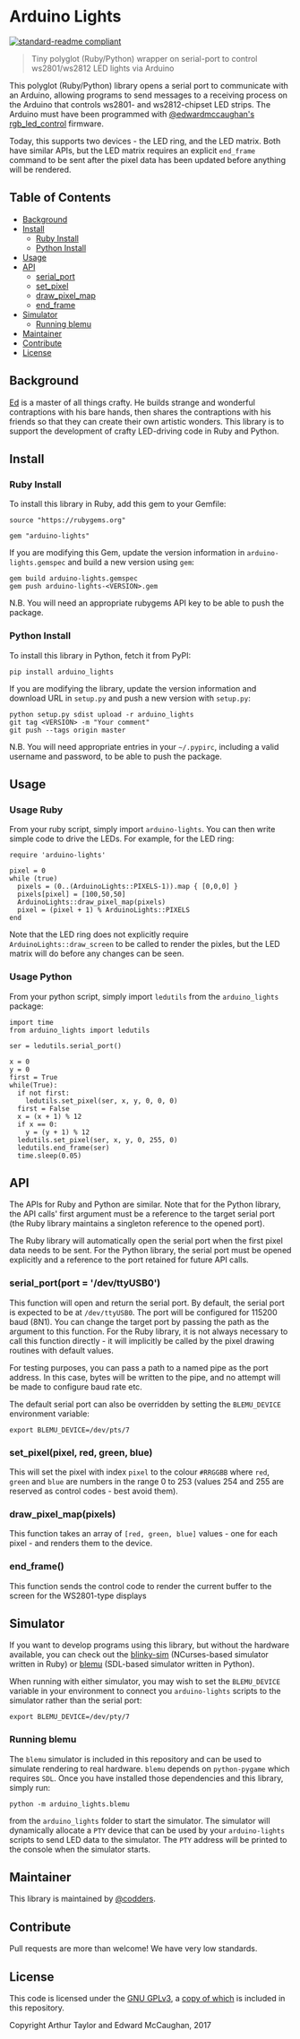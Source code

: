 # Arduino Lights

[![standard-readme compliant](https://img.shields.io/badge/readme%20style-standard-brightgreen.svg?style=flat-square)](https://github.com/RichardLitt/standard-readme)

> Tiny polyglot (Ruby/Python) wrapper on serial-port to control ws2801/ws2812 LED lights via Arduino

This polyglot (Ruby/Python) library opens a serial port to communicate with an Arduino, allowing programs to send messages to a receiving process on the Arduino that controls ws2801- and ws2812-chipset LED strips. The Arduino must have been programmed with [@edwardmccaughan's](https://github.com/edwardmccaughan) [rgb_led_control](https://github.com/edwardmccaughan/rgb_led_control) firmware.

Today, this supports two devices - the LED ring, and the LED matrix. Both have similar APIs, but the LED matrix requires an explicit `end_frame` command to be sent after the pixel data has been updated before anything will be rendered.

## Table of Contents

 - [Background](#background)
 - [Install](#install)
   - [Ruby Install](#ruby-install)
   - [Python Install](#python-install)
 - [Usage](#usage)
 - [API](#api)
   - [serial_port](#serial_portport--devttyusb0)
   - [set_pixel](#set_pixelpixel-red-green-blue)
   - [draw_pixel_map](#draw_pixel_mappixels)
   - [end_frame](#end_frame)
 - [Simulator](#simulator)
   - [Running blemu](#running-blemu)
 - [Maintainer](#maintainer)
 - [Contribute](#contribute)
 - [License](#license)

## Background

[Ed](https://github.com/edwardmccaughan) is a master of all things crafty. He builds strange and wonderful contraptions with his bare hands, then shares the contraptions with his friends so that they can create their own artistic wonders. This library is to support the development of crafty LED-driving code in Ruby and Python.

## Install

### Ruby Install

To install this library in Ruby, add this gem to your Gemfile:

```
source "https://rubygems.org"

gem "arduino-lights"
```

If you are modifying this Gem, update the version information in `arduino-lights.gemspec` and build a new version using `gem`:

```
gem build arduino-lights.gemspec
gem push arduino-lights-<VERSION>.gem
```

N.B. You will need an appropriate rubygems API key to be able to push the package.

### Python Install

To install this library in Python, fetch it from PyPI:

```
pip install arduino_lights
```

If you are modifying the library, update the version information and download URL in `setup.py` and push a new version with `setup.py`:

```
python setup.py sdist upload -r arduino_lights
git tag <VERSION> -m "Your comment"
git push --tags origin master

```

N.B. You will need appropriate entries in your `~/.pypirc`, including a valid username and password, to be able to push the package.

## Usage

### Usage Ruby

From your ruby script, simply import `arduino-lights`. You can then write simple code to drive the LEDs. For example, for the LED ring:

```
require 'arduino-lights'

pixel = 0
while (true)
  pixels = (0..(ArduinoLights::PIXELS-1)).map { [0,0,0] }
  pixels[pixel] = [100,50,50]
  ArduinoLights::draw_pixel_map(pixels)
  pixel = (pixel + 1) % ArduinoLights::PIXELS
end

```

Note that the LED ring does not explicitly require `ArduinoLights::draw_screen` to be called to render the pixles, but the LED matrix will do before any changes can be seen. 

### Usage Python

From your python script, simply import `ledutils` from the `arduino_lights` package:

```
import time
from arduino_lights import ledutils

ser = ledutils.serial_port()

x = 0
y = 0
first = True
while(True):
  if not first:
    ledutils.set_pixel(ser, x, y, 0, 0, 0)
  first = False
  x = (x + 1) % 12
  if x == 0:
    y = (y + 1) % 12
  ledutils.set_pixel(ser, x, y, 0, 255, 0)
  ledutils.end_frame(ser)
  time.sleep(0.05)

```

## API

The APIs for Ruby and Python are similar. Note that for the Python library, the API calls' first argument must be a reference to the target serial port (the Ruby library maintains a singleton reference to the opened port).

The Ruby library will automatically open the serial port when the first pixel data needs to be sent. For the Python library, the serial port must be opened explicitly and a reference to the port retained for future API calls.

### serial_port(port = '/dev/ttyUSB0')

This function will open and return the serial port. By default, the serial port is expected to be at `/dev/ttyUSB0`. The port will be configured for 115200 baud (8N1). You can change the target port by passing the path as the argument to this function. For the Ruby library, it is not always necessary to call this function directly - it will implicitly be called by the pixel drawing routines with default values.

For testing purposes, you can pass a path to a named pipe as the port address. In this case, bytes will be written to the pipe, and no attempt will be made to configure baud rate etc.

The default serial port can also be overridden by setting the `BLEMU_DEVICE` environment variable:

```
export BLEMU_DEVICE=/dev/pts/7
```

### set_pixel(pixel, red, green, blue)

This will set the pixel with index `pixel` to the colour `#RRGGBB` where `red`, `green` and `blue` are numbers in the range 0 to 253 (values 254 and 255 are reserved as control codes - best avoid them).

### draw_pixel_map(pixels)

This function takes an array of `[red, green, blue]` values - one for each pixel - and renders them to the device.

### end_frame()

This function sends the control code to render the current buffer to the screen for the WS2801-type displays

## Simulator

If you want to develop programs using this library, but without the hardware available, you can check out the [blinky-sim](https://github.com/craftcodiness/blinky-sim) (NCurses-based simulator written in Ruby) or [blemu](arduino_lights/blemu.py) (SDL-based simulator written in Python). 

When running with either simulator, you may wish to set the `BLEMU_DEVICE` variable in your environment to connect you `arduino-lights` scripts to the simulator rather than the serial port:

```
export BLEMU_DEVICE=/dev/pty/7
```  

### Running blemu

The `blemu` simulator is included in this repository and can be used to simulate rendering to real hardware. `blemu` depends on `python-pygame` which requires `SDL`. Once you have installed those dependencies and this library, simply run:

```
python -m arduino_lights.blemu
```

from the `arduino_lights` folder to start the simulator. The simulator will dynamically allocate a `PTY` device that can be used by your `arduino-lights` scripts to send LED data to the simulator. The `PTY` address will be printed to the console when the simulator starts.

## Maintainer

This library is maintained by [@codders](https://github.com/codders).

## Contribute

Pull requests are more than welcome! We have very low standards.

## License

This code is licensed under the [GNU GPLv3](https://www.gnu.org/licenses/gpl.txt), a [copy of which](LICENSE) is included in this repository.

Copyright Arthur Taylor and Edward McCaughan, 2017
